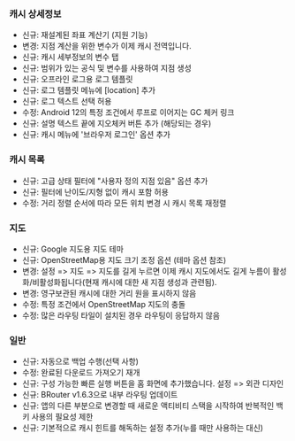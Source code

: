 ### 캐시 상세정보

- 신규: 재설계된 좌표 계산기 (지원 기능)
- 변경: 지점 계산을 위한 변수가 이제 캐시 전역입니다.
- 신규: 캐시 세부정보의 변수 탭
- 신규: 범위가 있는 공식 및 변수를 사용하여 지점 생성
- 신규: 오프라인 로그용 로그 템플릿
- 신규: 로그 템플릿 메뉴에 \[location\] 추가
- 신규: 로그 텍스트 선택 허용
- 수정: Android 12의 특정 조건에서 루프로 이어지는 GC 체커 링크
- 신규: 설명 텍스트 끝에 지오체커 버튼 추가 (해당되는 경우)
- 신규: 캐시 메뉴에 '브라우저 로그인' 옵션 추가

### 캐시 목록

- 신규: 고급 상태 필터에 "사용자 정의 지점 있음" 옵션 추가
- 신규: 필터에 난이도/지형 없이 캐시 포함 허용
- 수정: 거리 정렬 순서에 따라 모든 위치 변경 시 캐시 목록 재정렬

### 지도

- 신규: Google 지도용 지도 테마
- 신규: OpenStreetMap용 지도 크기 조정 옵션 (테마 옵션 참조)
- 변경: 설정 => 지도 => 지도를 길게 누르면 이제 캐시 지도에서도 길게 누름이 활성화/비활성화됩니다(현재 캐시에 대한 새 지점 생성과 관련됨).
- 변경: 영구보관된 캐시에 대한 거리 원을 표시하지 않음
- 수정: 특정 조건에서 OpenStreetMap 지도의 충돌
- 수정: 많은 라우팅 타일이 설치된 경우 라우팅이 응답하지 않음

### 일반

- 신규: 자동으로 백업 수행(선택 사항)
- 수정: 완료된 다운로드 가져오기 재개
- 신규: 구성 가능한 빠른 실행 버튼을 홈 화면에 추가했습니다. 설정 => 외관 디자인
- 신규: BRouter v1.6.3으로 내부 라우팅 업데이트
- 신규: 앱의 다른 부분으로 변경할 때 새로운 액티비티 스택을 시작하여 반복적인 백 키 사용의 필요성 제한
- 신규: 기본적으로 캐시 힌트를 해독하는 설정 추가(누를 때만 사용하는 대신)